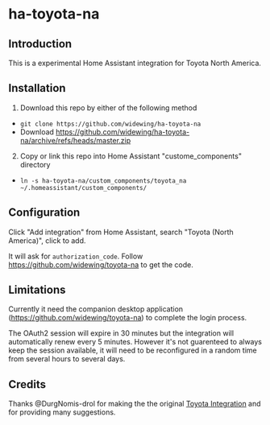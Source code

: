 # ha-toyota-na

## Introduction
This is a experimental Home Assistant integration for Toyota North America.

## Installation
1. Download this repo by either of the following method
- `git clone https://github.com/widewing/ha-toyota-na`
- Download https://github.com/widewing/ha-toyota-na/archive/refs/heads/master.zip
2. Copy or link this repo into Home Assistant "custome_components" directory
- `ln -s ha-toyota-na/custom_components/toyota_na ~/.homeassistant/custom_components/`

## Configuration
Click "Add integration" from Home Assistant, search "Toyota (North America)", click to add.

It will ask for `authorization_code`. Follow https://github.com/widewing/toyota-na to get the code.

## Limitations
Currently it need the companion desktop application (https://github.com/widewing/toyota-na) to complete the login process.

The OAuth2 session will expire in 30 minutes but the integration will automatically renew every 5 minutes.
However it's not guarenteed to always keep the session available, it will need to be reconfigured in a random time from several hours to several days.


## Credits
Thanks @DurgNomis-drol for making the the original [Toyota Integration](https://github.com/DurgNomis-drol/ha_toyota) and for providing many suggestions.
